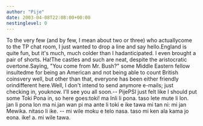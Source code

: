 ```yaml
---
author: "Pije"
date: 2003-04-08T22:08:00+00:00
nestinglevel: 0
---
```

To the very few (and by few, I mean about two or three) who actuallycome to the TP chat room, I just wanted to drop a line and say hello.England is quite fun, but it's much, much colder than I hadanticipated. I even brought a pair of shorts. Ha!The castles and such are neat, despite the aristocratic overtone.Saying, "You come from Mr. Bush?" some Middle Eastern fellow insultedme for being an American and not being able to count British coinsvery well, but other than that, everyone has been either friendly orindifferent here.Well, I don't intend to send anymore e-mails; just checking in, youknow. I'll see you all soon.--
 PijePSI just felt like I should put some Toki Pona in, so here goes:toki! ma Inli li pona. taso lete mute li lon. jan li pona lon ma ni.jan wan pi ma ante li toki e ike tawa mi tan ni: mi jan Mewika. nitaso li ike. --
 mi wile moku e telo nasa. taso mi ken ala kama jo eona. ike! a. mi wile tawa.